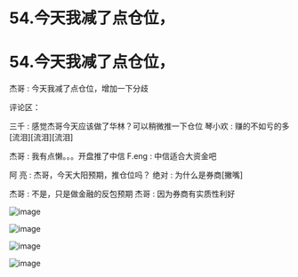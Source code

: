 # 54.今天我减了点仓位，

# 54.今天我减了点仓位，

杰哥 : 今天我减了点仓位，增加一下分歧

评论区：

三千 : 感觉杰哥今天应该做了华林？可以稍微推一下仓位 琴小欢 : 赚的不如亏的多[流泪][流泪][流泪]

杰哥 : 我有点懒。。。开盘推了中信 F.eng : 中信适合大资金吧

阿 亮 : 杰哥，今天大阳预期，推仓位吗？ 绝对 : 为什么是券商[撇嘴]

杰哥 : 不是，只是做金融的反包预期 杰哥 : 因为券商有实质性利好

![image](img/Image_035.png)

![image](img/Image_036.png)

![image](img/Image_037.png)

![image](img/Image_038.png)